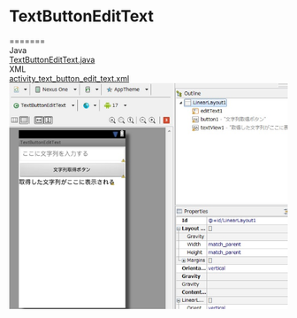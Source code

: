 # TextButtonEditText  
=======  
Java  
[TextButtonEditText.java](src/net/xypenguin/textbuttonedittext/TextButtonEditText.java)  
XML  
[activity_text_button_edit_text.xml](res/layout/activity_text_button_edit_text.xml)  
![TextButtonEditText](TextButtonEditText.jpg)
